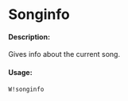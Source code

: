 # Songinfo

#### Description:

Gives info about the current song.

#### Usage:

```
W!songinfo
```


